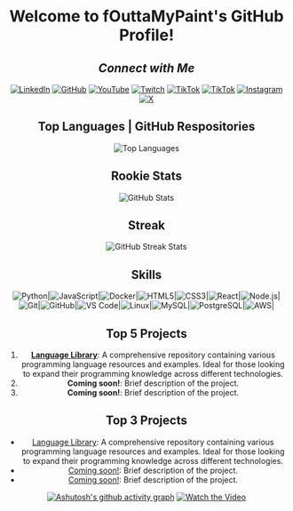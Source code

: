 <div align="center">

# Welcome to fOuttaMyPaint's GitHub Profile!

## _Connect with Me_

[![LinkedIn](https://img.shields.io/badge/LinkedIn-0077B5?style=for-the-badge&logo=linkedin&logoColor=white)](https://linkedin.com/in/yourprofile)
[![GitHub](https://img.shields.io/badge/GitHub-100000?style=for-the-badge&logo=github&logoColor=white)](https://github.com/yourusername)
[![YouTube](https://img.shields.io/badge/YouTube-FF0000?style=for-the-badge&logo=youtube&logoColor=white)](https://www.youtube.com/channel/UCeA22MjbnroVywVLC6z8oug)
[![Twitch](https://img.shields.io/badge/Twitch-9146FF?style=for-the-badge&logo=twitch&logoColor=white)](https://twitch.tv/fOuttaMyPaint)
[![TikTok](https://img.shields.io/badge/TikTok-000000?style=for-the-badge&logo=tiktok&logoColor=white)](https://tiktok.com/@fOuttaMyPaint)
[![TikTok](https://img.shields.io/badge/TikTok-000000?style=for-the-badge&logo=tiktok&logoColor=white)](https://tiktok.com/@TMHS_Digital)
[![Instagram](https://img.shields.io/badge/Instagram-E4405F?style=for-the-badge&logo=instagram&logoColor=white)](https://instagram.com/yourusername)
[![X](https://img.shields.io/badge/X-333333?style=for-the-badge&logo=x&logoColor=white)](https://x.com/yourusername)

## Top Languages | GitHub Respositories
![Top Languages](https://github-readme-stats.vercel.app/api/top-langs/?username=fOuttaMyPaint&layout=compact&theme=radical)

## Rookie Stats
![GitHub Stats](https://github-readme-stats.vercel.app/api?username=fOuttaMyPaint&show_icons=true&theme=radical)

## Streak
![GitHub Streak Stats](https://github-readme-streak-stats.herokuapp.com/?user=fOuttaMyPaint&theme=dark)

## Skills

<div style="display: flex; justify-content: center; flex-wrap: wrap;">
    <img src="https://img.shields.io/badge/Python-3776AB?style=for-the-badge&logo=python&logoColor=white" alt="Python"> |
    <img src="https://img.shields.io/badge/JavaScript-F7DF1E?style=for-the-badge&logo=javascript&logoColor=black" alt="JavaScript"> |
    <img src="https://img.shields.io/badge/Docker-2496ED?style=for-the-badge&logo=docker&logoColor=white" alt="Docker"> |
    <img src="https://img.shields.io/badge/HTML5-E34F26?style=for-the-badge&logo=html5&logoColor=white" alt="HTML5"> |
    <img src="https://img.shields.io/badge/CSS3-1572B6?style=for-the-badge&logo=css3&logoColor=white" alt="CSS3"> |
    <img src="https://img.shields.io/badge/React-20232A?style=for-the-badge&logo=react&logoColor=61DAFB" alt="React"> |
    <img src="https://img.shields.io/badge/Node.js-339933?style=for-the-badge&logo=nodedotjs&logoColor=white" alt="Node.js"> |
    <img src="https://img.shields.io/badge/Git-F05032?style=for-the-badge&logo=git&logoColor=white" alt="Git"> |
    <img src="https://img.shields.io/badge/GitHub-181717?style=for-the-badge&logo=github&logoColor=white" alt="GitHub"> |
    <img src="https://img.shields.io/badge/VS%20Code-0078D4?style=for-the-badge&logo=visual-studio-code&logoColor=white" alt="VS Code"> |
    <img src="https://img.shields.io/badge/Linux-FCC624?style=for-the-badge&logo=linux&logoColor=black" alt="Linux"> |
    <img src="https://img.shields.io/badge/MySQL-4479A1?style=for-the-badge&logo=mysql&logoColor=white" alt="MySQL"> |
    <img src="https://img.shields.io/badge/PostgreSQL-336791?style=for-the-badge&logo=postgresql&logoColor=white" alt="PostgreSQL"> |
    <img src="https://img.shields.io/badge/AWS-232F3E?style=for-the-badge&logo=amazon-aws&logoColor=white" alt="AWS"> |
</div>

<div align="center">
    
## Top 5 Projects

<ol>
  <li>
    <strong><a href="https://github.com/fOuttaMyPaint/Language-Library">Language Library</a></strong>: A comprehensive repository containing various programming language resources and examples. Ideal for those looking to expand their programming knowledge across different technologies.
  </li>
  <li>
    <strong>Coming soon!</strong>: Brief description of the project.
  </li>
  <li>
    <strong>Coming soon!</strong>: Brief description of the project.
  </li>
</ol>

</div>

## Top 3 Projects
- [Language Library](https://github.com/fOuttaMyPaint/Language-Library): A comprehensive repository containing various programming language resources and examples. Ideal for those looking to expand their programming knowledge across different technologies.
- [Coming soon!](link-to-project): Brief description of the project.
- [Coming soon!](link-to-project): Brief description of the project.


[![Ashutosh's github activity graph](https://github-readme-activity-graph.vercel.app/graph?username=fOuttaMyPaint&bg_color=000000&color=00ff33&line=ffea00&point=009903&area=true&hide_border=true)](https://github.com/ashutosh00710/github-readme-activity-graph)
[![Watch the Video](https://img.youtube.com/vi/ChOVlOcw5gA/maxresdefault.jpg)](https://youtu.be/ChOVlOcw5gA)
